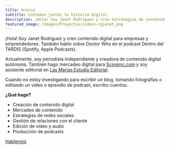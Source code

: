 ```yaml
---
title: Acerca
subtitle: Contemos juntos tu historia digital.
description: ¡Hola! Soy Janet Rodríguez y creo estrategias de contenidos digitales y redes sociales para empresas y emprendedores.
featured_image: /images/Proyectos/videos-rgjanet.png
---
```


¡Hola! Soy Janet Rodríguez y creo contenido digital para empresas y emprendedores. También hablo sobre Doctor Who en el podcast Dentro del TARDIS (Spotify, Apple Podcasts).

Actualmente, soy periodista independiente y creadora de contenido digital autónoma. También hago mercadeo digital para [Scoreinc.com](http://www.scoreinc.com) y soy asistente editorial en [Las Marías Estudio Editorial](http://www.lasmariaseditorial.com).

Cuando no estoy investigando para escribir un blog, tomando fotografías o editando un vídeo o episodio de podcast, escribo cuentos.

**¿Qué hago?**

* Creación de contenido digital
* Mercadeo de contenido
* Estrategias de redes sociales
* Gestión de relaciones con el cliente
* Edición de vídeo y audio
* Producción de podcasts

<a href="mailto:janet@rgjanet.com" class="button button--large">Hablemos</a>
